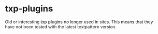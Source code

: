 # txp-plugins
Old or interesting txp plugins no longer used in sites. This means that they have not been tested with the latest textpattern version.
